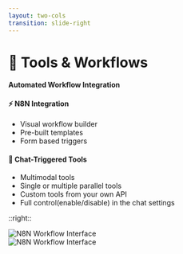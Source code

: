 ```yaml
---
layout: two-cols
transition: slide-right
---
```


<ThemeToggle />

# <span class="slide-title">🔧 Tools & Workflows</span>

<div class="pr-6">
  <h4 class="montserrat-paragraph text-2xl font-bold text-orange-700 dark:text-orange-200 mb-4">
    Automated Workflow Integration
  </h4>
  
  <!-- N8N Workflows -->
  <div class="mb-4">
    <h4 class="montserrat-paragraph text-sm font-semibold text-blue-700 dark:text-blue-200 mb-3 flex items-center gap-2">
      <span class="text-blue-500">⚡</span> N8N Integration
    </h4>
    <ul class="space-y-2 text-sm">
      <li class="flex items-center gap-2">
        <span class="w-1.5 h-1.5 bg-green-500 rounded-full"></span>
        <span class="montserrat-paragraph text-gray-700 dark:text-gray-300">Visual workflow builder</span>
      </li>
      <li class="flex items-center gap-2">
        <span class="w-1.5 h-1.5 bg-green-500 rounded-full"></span>
        <span class="montserrat-paragraph text-gray-700 dark:text-gray-300">Pre-built templates</span>
      </li>
      <li class="flex items-center gap-2">
        <span class="w-1.5 h-1.5 bg-green-500 rounded-full"></span>
        <span class="montserrat-paragraph text-gray-700 dark:text-gray-300">Form based triggers</span>
      </li>
    </ul>
  </div>

  <!-- Chat-Triggered Tools -->
  <div class="mb-4">
    <h4 class="montserrat-paragraph text-sm font-semibold text-green-700 dark:text-green-200 mb-3 flex items-center gap-2">
      <span class="text-green-500">💬</span> Chat-Triggered Tools
    </h4>
    <ul class="space-y-2 text-sm">
      <li class="flex items-center gap-2">
        <span class="w-1.5 h-1.5 bg-green-500 rounded-full"></span>
        <span class="montserrat-paragraph text-gray-700 dark:text-gray-300">Multimodal tools</span>
      </li>
      <li class="flex items-center gap-2">
        <span class="w-1.5 h-1.5 bg-green-500 rounded-full"></span>
        <span class="montserrat-paragraph text-gray-700 dark:text-gray-300">Single or multiple parallel tools</span>
      </li>
      <li class="flex items-center gap-2">
        <span class="w-1.5 h-1.5 bg-green-500 rounded-full"></span>
        <span class="montserrat-paragraph text-gray-700 dark:text-gray-300">Custom tools from your own API</span>
      </li>
      <li class="flex items-center gap-2">
        <span class="w-1.5 h-1.5 bg-green-500 rounded-full"></span>
        <span class="montserrat-paragraph text-gray-700 dark:text-gray-300">Full control(enable/disable) in the chat settings</span>
      </li>
    </ul>
  </div>

  <!-- Workflow Management -->
  <!-- <div>
    <h4 class="montserrat-paragraph text-sm font-semibold text-gray-800 dark:text-gray-200 mb-3 flex items-center gap-2">
      <span class="text-purple-500">⚙️</span> Workflow Management
    </h4>
    <ul class="space-y-2 text-sm">
      <li class="flex items-center gap-2">
        <span class="w-1.5 h-1.5 bg-green-500 rounded-full"></span>
        <span class="montserrat-paragraph">Workflow versioning</span>
      </li>
      <li class="flex items-center gap-2">
        <span class="w-1.5 h-1.5 bg-green-500 rounded-full"></span>
        <span class="montserrat-paragraph">Performance monitoring</span>
      </li>
      <li class="flex items-center gap-2">
        <span class="w-1.5 h-1.5 bg-green-500 rounded-full"></span>
        <span class="montserrat-paragraph">Error handling & logs</span>
      </li>
      <li class="flex items-center gap-2">
        <span class="w-1.5 h-1.5 bg-green-500 rounded-full"></span>
        <span class="montserrat-paragraph">Multi-user collaboration</span>
      </li>
    </ul>
  </div> -->
</div>

::right::

<!-- Screenshot of N8N workflow -->
<div class="h-full w-full flex flex-col space-y-2">
  <div class="w-[40%] mt-12 mb-2 items-left">
    <img src="/images/logos/n8n_logo.png" alt="N8N Workflow Interface" class="w-full max-w-lg rounded-xl shadow-lg">
  </div>
  <div class="h-full w-full justify-center">
    <img src="/images/n8n_workflow.png" alt="N8N Workflow Interface" class="w-full rounded-xl shadow-lg">
  </div>
</div>

<!--
Tools page slide:
- N8N integration with visual workflow builder and automation
- Chat-triggered tools for educational tasks like grade calculations
- Workflow management with versioning and collaboration features
Screenshot placeholder for N8N workflow interface
--> 